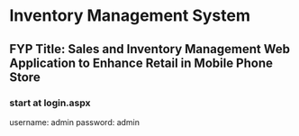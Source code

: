 # Inventory Management System
## FYP Title: Sales and Inventory Management Web Application to Enhance Retail in Mobile Phone Store

### start at login.aspx
username: admin
password: admin
